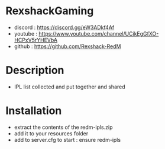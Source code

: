 # RexshackGaming
- discord : https://discord.gg/eW3ADkf4Af
- youtube : https://www.youtube.com/channel/UCikEgGfXO-HCPxV5rYHEVbA
- github : https://github.com/Rexshack-RedM

# Description
- IPL list collected and put together and shared

# Installation
- extract the contents of the redm-ipls.zip
- add it to your resources folder
- add to server.cfg to start : ensure redm-ipls

